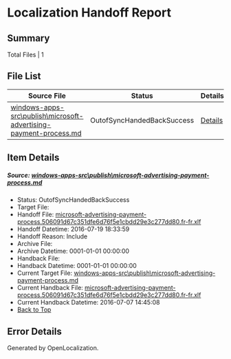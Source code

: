 # <a name='report-top'></a> Localization Handoff Report

## Summary
 Total Files | 1

## File List
 Source File | Status | Details 
 ----------- | ------ | ------- 
 [windows-apps-src\publish\microsoft-advertising-payment-process.md](https://github.com/Microsoft/windows-apps/blob/b9d3826e31fff7a5423fab8116f636a8a9b48668/windows-apps-src/publish/microsoft-advertising-payment-process.md) | OutofSyncHandedBackSuccess | [Details](#f542cb924db3899f8b10cc10ecbc9558e2993ca33675)

## Item Details
##### <a name='f542cb924db3899f8b10cc10ecbc9558e2993ca33675'></a> Source: [windows-apps-src\publish\microsoft-advertising-payment-process.md](https://github.com/Microsoft/windows-apps/blob/b9d3826e31fff7a5423fab8116f636a8a9b48668/windows-apps-src/publish/microsoft-advertising-payment-process.md)
* Status: OutofSyncHandedBackSuccess
* Target File: 
* Handoff File: [microsoft-advertising-payment-process.506091d67c351dfe6d76f5e1cbdd29e3c277dd80.fr-fr.xlf](https://github.com/Microsoft/WDG.handoff/blob/2e4ff1d988e29b7fe4b74246794844bf29406f3a/ol-handoff/Microsoft/windows-apps.fr-fr/master/microsoft-advertising-payment-process.506091d67c351dfe6d76f5e1cbdd29e3c277dd80.fr-fr.xlf)
* Handoff Datetime: 2016-07-19 18:33:59
* Handoff Reason: Include
* Archive File: 
* Archive Datetime: 0001-01-01 00:00:00
* Handback File: 
* Handback Datetime: 0001-01-01 00:00:00
* Current Target File: [windows-apps-src\publish\microsoft-advertising-payment-process.md](https://github.com/Microsoft/windows-apps.fr-fr/blob/21e351b9eceff534fa9f8e598bf3aea2dcfc9ad7/windows-apps-src/publish/microsoft-advertising-payment-process.md)
* Current Handback File: [microsoft-advertising-payment-process.506091d67c351dfe6d76f5e1cbdd29e3c277dd80.fr-fr.xlf](https://github.com/Microsoft/WDG.handback/blob/5b2abfb406ce8dd8bef8aeb8faad9fbbffefc797/ol-handback/Microsoft/windows-apps.fr-fr/master/microsoft-advertising-payment-process.506091d67c351dfe6d76f5e1cbdd29e3c277dd80.fr-fr.xlf)
* Current Handback Datetime: 2016-07-07 14:45:08
* [Back to Top](#report-top)


## Error Details

Generated by OpenLocalization.
